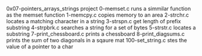 0x07-pointers_arrays_strings project
0-memset.c runs a simmilar function as the memset function 
1-memcpy.c copies memory to an area
2-strchr.c locates a matching character in a string
3-strspn.c get length of prefix substring
4-strpbrk.c searches a string for a set of bytes
5-strstr.c locates a substring
7-print_chessboard.c prints a chessboard
8-print_diagsums.c prints the sum of two diagonals in a sqaure mat
100-set_string.c stes the value of a pointer to a char
